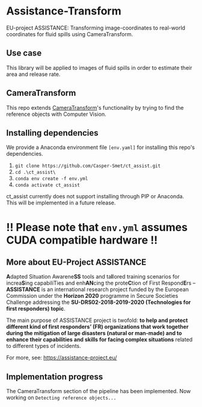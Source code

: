 # Assistance-Transform
EU-project ASSISTANCE: Transforming image-coordinates to real-world coordinates for fluid spills using CameraTransform.

## Use case
This library will be applied to images of fluid spills in order to estimate their area and release rate.


## CameraTransform
This repo extends [CameraTransform](https://github.com/rgerum/cameratransform)'s functionality by trying to find the reference objects with Computer Vision. 

## Installing dependencies
We provide a Anaconda environment file `[env.yaml]` for installing this repo's dependencies. 


1. `git clone https://github.com/Casper-Smet/ct_assist.git`
2. `cd .\ct_assist\`
3. `conda env create -f env.yml`
4. `conda activate ct_assist`
   
ct_assist currently does not support installing through PIP or Anaconda. This will be implemented in a future release.
# **!!** Please note that `env.yml` assumes CUDA compatible hardware **!!**

## More about EU-Project ASSISTANCE
**A**dapted Situation Awarene**SS** tools and ta**I**lored training scenarios for increa**S**ing capabiliTies and enh**AN**cing the prote**C**tion of First Respond**E**rs – **ASSISTANCE** is an international research project funded by the European Commission under the **Horizon 2020** programme in Secure Societies Challenge addressing the **SU-DRS02-2018-2019-2020 (Technologies for first responders) topic**.

The main purpose of ASSISTANCE project is twofold: **to help and protect different kind of first responders’ (FR) organizations that work together during the mitigation of large disasters (natural or man-made) and to enhance their capabilities and skills for facing complex situations** related to different types of incidents.

For more, see: https://assistance-project.eu/

## Implementation progress
The CameraTransform section of the pipeline has been implemented. Now working on `Detecting reference objects...`